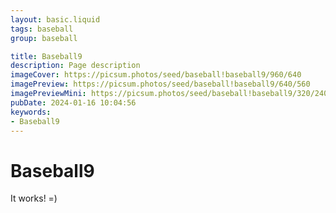 ```yaml
---
layout: basic.liquid
tags: baseball
group: baseball

title: Baseball9
description: Page description
imageCover: https://picsum.photos/seed/baseball!baseball9/960/640
imagePreview: https://picsum.photos/seed/baseball!baseball9/640/560
imagePreviewMini: https://picsum.photos/seed/baseball!baseball9/320/240
pubDate: 2024-01-16 10:04:56
keywords:
- Baseball9
---
```


# Baseball9

It works! =)
